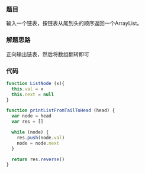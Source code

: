 ### 题目
输入一个链表，按链表从尾到头的顺序返回一个ArrayList。

### 解题思路
正向输出链表，然后将数组翻转即可

### 代码
```js
function ListNode (x){
  this.val = x
  this.next = null
}

function printListFromTailToHead (head) {
  var node = head
  var res = []

  while (node) {
    res.push(node.val)
    node = node.next
  }

  return res.reverse()
}
```